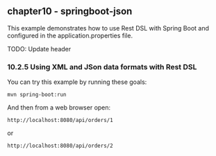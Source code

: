chapter10 - springboot-json
---------------------------

This example demonstrates how to use Rest DSL with Spring Boot
and configured in the application.properties file.

TODO: Update header
### 10.2.5 Using XML and JSon data formats with Rest DSL

You can try this example by running these goals:

    mvn spring-boot:run
    
And then from a web browser open:

    http://localhost:8080/api/orders/1
    
  or

    http://localhost:8080/api/orders/2
    
    
